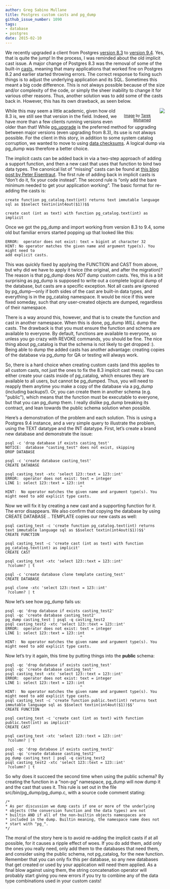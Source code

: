 ```yaml
---
author: Greg Sabino Mullane
title: Postgres custom casts and pg_dump
github_issue_number: 1090
tags:
- database
- postgres
date: 2015-02-10
---
```


We recently upgraded a client from Postgres 
[version 8.3](https://www.postgresql.org/docs/current/static/release-8-3.html) to [version 9.4](https://www.postgresql.org/docs/current/static/release-9-4.html). Yes, that is quite the jump! In the process, I was reminded about the old implicit cast issue. A major change of Postgres 8.3 was the removal of some of the built-in [casts](https://www.postgresql.org/docs/current/static/sql-createcast.html), meaning that many applications that worked fine on Postgres 8.2 and earlier started throwing errors. The correct response to fixing such things is to adjust the underlying application and its SQL. Sometimes this meant a big code difference. This is not always possible because of the size and/or complexity of the code, or simply the sheer inability to change it for various other reasons. Thus, another solution was to add some of the casts back in. However, this has its own drawback, as seen below.

<div class="separator" style="clear: both; float: right; text-align: center;"><a href="/blog/2015/02/postgres-custom-casts-and-pgdump/image-0-big.jpeg" imageanchor="1" style="clear: right; float: right; margin-bottom: 1em; margin-left: 1em;"><img border="0" id="rqgqiaqdaliu2rcuvcocuwdazfpyynogiahcxh3f4tcwrz3rzmoeffepr47gh4sdgu27buhpuxn3glanpqprx4qv2tumhy34umm7qtzlbr2eopluomihrr3evhmip7lsv2tcf767ylzzcdhjgn4rtoczrmqo7fmzrcvuxrqtqe4qgqgncz6q" src="/blog/2015/02/postgres-custom-casts-and-pgdump/image-0.jpeg"/></a><br/><small><a href="https://flic.kr/p/dKfNnR">Image</a> by <a href="https://www.flickr.com/photos/teaem/">Tarek Mohamed</a></small></div>

While this may seem a little academic, given how old 8.3 is, we still see that version in the field. Indeed, we have more than a few clients running versions even older than that! While [pg_upgrade](https://www.postgresql.org/docs/current/static/pgupgrade.html) is the preferred method for upgrading between major versions (even upgrading from 8.3), its use is not always possible. For the client in this story, in addition to some system catalog corruption, we wanted to move to using [data checksums](https://www.postgresql.org/docs/current/static/app-initdb.html#APP-INITDB-DATA-CHECKSUMS). A logical dump via pg_dump was therefore a better choice.

The implicit casts can be added back in via a two-step approach of adding a support function, and then a new cast that uses that function to bind two data types. The canonical list of “missing” casts can be found at [this blog post by Peter Eisentraut](http://petereisentraut.blogspot.com/2008/03/readding-implicit-casts-in-postgresql.html). The first rule of adding back in implicit casts is “don’t do it, fix your code instead”. The second rule is “only add the bare minimum needed to get your application working”. The basic format for re-adding the casts is:

```
create function pg_catalog.text(int) returns text immutable language sql as $$select textin(int4out($1))$$

create cast (int as text) with function pg_catalog.text(int) as implicit
```

Once we got the pg_dump and import working from version 8.3 to 9.4, some old but familiar errors started popping up that looked like this:

```
ERROR:  operator does not exist: text = bigint at character 32
HINT: No operator matches the given name and argument type(s). You might need to
add explicit casts.
```

This was quickly fixed by applying the FUNCTION and CAST from above, but why did we have to apply it twice (the original, and after the migration)? The reason is that pg_dump does *NOT* dump custom casts. Yes, this is a bit surprising as pg_dump is supposed to write out a complete logical dump of the database, but casts are a specific exception. Not all casts are ignored by pg_dump—​only if both sides of the cast are built-in data types, and everything is in the pg_catalog namespace. It would be nice if this were fixed someday, such that *any* user-created objects are dumped, regardless of their namespace.

There is a way around this, however, and that is to create the function and cast in another namespace. When this is done, pg_dump *WILL* dump the casts. The drawback is that you must ensure the function and schema are available to everyone. By default, functions are available to everyone, so unless you go crazy with REVOKE commands, you should be fine. The nice thing about pg_catalog is that the schema is not likely to get dropped :). Being able to dump the added casts has another advantage: creating copies of the database via pg_dump for QA or testing will always work.

So, there is a hard choice when creating custom casts (and this applies to all custom casts, not just the ones to fix the 8.3 implicit cast mess). You can either create your casts inside of pg_catalog, which ensures they are available to all users, but cannot be pg_dumped. Thus, you will need to reapply them anytime you make a copy of the database via a pg_dump (including backups!). Or, you can create them in another schema (e.g. "public"), which means that the function must be executable to everyone, but that you can pg_dump them. I really dislike pg_dump breaking its contract, and lean towards the public schema solution when possible.

Here’s a demonstration of the problem and each solution. This is using a Postgres 9.4 instance, and a very simple query to illustrate the problem, using the TEXT datatype and the INT datatype. First, let’s create a brand new database and demonstrate the issue:

```
psql -c 'drop database if exists casting_test'
NOTICE:  database "casting_test" does not exist, skipping
DROP DATABASE

psql -c 'create database casting_test'
CREATE DATABASE

psql casting_test -xtc 'select 123::text = 123::int'
ERROR:  operator does not exist: text = integer
LINE 1: select 123::text = 123::int
                                 ^
HINT:  No operator matches the given name and argument type(s). You might need to add explicit type casts.
```

Now we will fix it by creating a new cast and a supporting function for it. The error disappears. We also confirm that copying the database by using CREATE DATABASE .. TEMPLATE copies our new casts as well:

```
psql casting_test -c 'create function pg_catalog.text(int) returns text immutable language sql as $$select textin(int4out($1))$$'
CREATE FUNCTION

psql casting_test -c 'create cast (int as text) with function pg_catalog.text(int) as implicit'
CREATE CAST

psql casting_test -xtc 'select 123::text = 123::int'
 ?column? | t

psql -c 'create database clone template casting_test'
CREATE DATABASE

psql clone -xtc 'select 123::text = 123::int'
 ?column? | t
```

Now let’s see how pg_dump fails us:

```
psql -qc 'drop database if exists casting_test2'
psql -qc 'create database casting_test2'
pg_dump casting_test | psql -q casting_test2
psql casting_test2 -xtc 'select 123::text = 123::int'
ERROR:  operator does not exist: text = integer
LINE 1: select 123::text = 123::int
                                 ^
HINT:  No operator matches the given name and argument type(s). You might need to add explicit type casts.
```

Now let’s try it again, this time by putting things into the **public** schema:

```
psql -qc 'drop database if exists casting_test'
psql -qc 'create database casting_test'
psql casting_test -xtc 'select 123::text = 123::int'
ERROR:  operator does not exist: text = integer
LINE 1: select 123::text = 123::int
                                 ^
HINT:  No operator matches the given name and argument type(s). You might need to add explicit type casts.
psql casting_test -c 'create function public.text(int) returns text immutable language sql as $$select textin(int4out($1))$$'
CREATE FUNCTION

psql casting_test -c 'create cast (int as text) with function public.text(int) as implicit'
CREATE CAST

psql casting_test -xtc 'select 123::text = 123::int'
 ?column? | t

psql -qc 'drop database if exists casting_test2'
psql -qc 'create database casting_test2'
pg_dump casting_test | psql -q casting_test2
psql casting_test2 -xtc 'select 123::text = 123::int'
 ?column? | t
```

So why does it succeed the second time when using the public schema? By creating the function in a “non-pg” namespace, pg_dump will now dump it and the cast that uses it. This rule is set out in the file src/bin/pg_dump/pg_dump.c, with a source code comment stating:

```
/*
* As per discussion we dump casts if one or more of the underlying
* objects (the conversion function and the data types) are not
* builtin AND if all of the non-builtin objects namespaces are
* included in the dump. Builtin meaning, the namespace name does not
* start with "pg_".
*/
```

The moral of the story here is to avoid re-adding the implicit casts if at all possible, for it causes a ripple effect of woes. If you do add them, add only the ones you really need, only add them to the databases that need them, and consider using the public schema, not pg_catalog, for the new function. Remember that you can only fix this per database, so any new databases that get created or used by your application will need them applied. As a final blow against using them, the string concatenation operator will probably start giving you new errors if you try to combine any of the data type combinations used in your custom casts!


